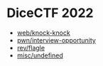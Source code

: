 # DiceCTF 2022

- [web/knock-knock](knock_knock/)
- [pwn/interview-opportunity](interview/)
- [rev/flagle](flagle/)
- [misc/undefined](undefined/)

